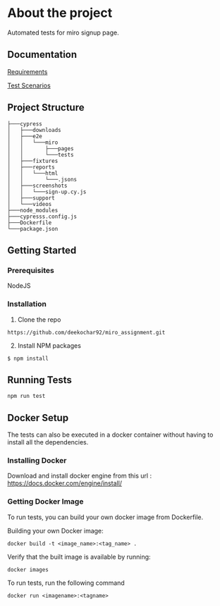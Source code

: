 
# About the project

Automated tests for miro signup page.

## Documentation

[Requirements](https://drive.google.com/file/d/1iEXIm_0R3X4lxNCD8uIGOqQK6P7_Dbrz/view?usp=share_link)

[Test Scenarios](https://docs.google.com/spreadsheets/d/1hxF3tjdUGIWNCBgN5ZIMFZqtXdyGrg6GvqEB3tBy6Do/edit?usp=sharing) 


## Project Structure

```
├───cypress
│   ├───downloads
│   ├───e2e
│   │   └───miro
│   │       ├───pages
│   │       └───tests
│   ├───fixtures
│   ├───reports
│   │   └───html
│   │       └───.jsons
│   ├───screenshots
│   │   └───sign-up.cy.js
│   ├───support
│   └───videos
├───node_modules
├───cypresss.config.js
├───Dockerfile
└───package.json
```
## Getting Started

### Prerequisites
NodeJS
### Installation
1. Clone the repo
```
https://github.com/deekochar92/miro_assignment.git
```
2. Install NPM packages
```
$ npm install
```

## Running Tests

```
npm run test
```


## Docker Setup

The tests can also be executed in a docker container without having to install all the dependencies.

### Installing Docker

Download and install docker engine from this url : https://docs.docker.com/engine/install/

### Getting Docker Image
To run tests, you can build your own docker image from Dockerfile.

Building your own Docker image:
```
docker build -t <image_name>:<tag_name> .
```
Verify that the built image is available by running:
```
docker images 
```
To run tests, run the following command
```
docker run <imagename>:<tagname>
```
